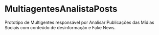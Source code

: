 # MultiagentesAnalistaPosts
Prototipo de Multigentes  responsável por Analisar Publicações das Mídias Sociais com conteúdo de desinformação e Fake News.
